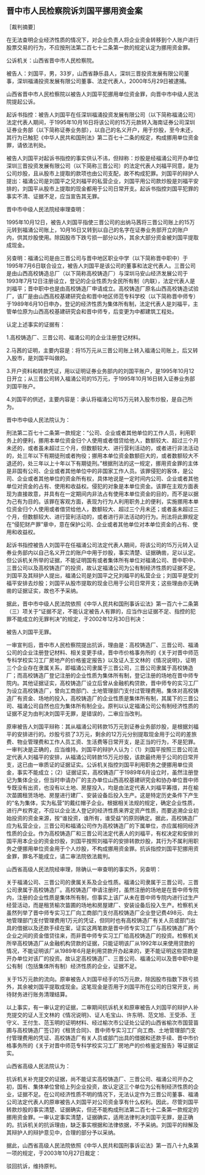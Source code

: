 ## 晋中市人民检察院诉刘国平挪用资金案

［裁判摘要］

在无法查明企业经济性质的情况下，对企业负责人将企业资金转移到个人账户进行股票交易的行为，不应按刑法第二百七十二条第一款的规定认定为挪用资金罪。



公诉机关：山西省晋中市人民检察院。

被告人：刘国平，男，33岁，山西省静乐县人，深圳三晋投资发展有限公司董事，深圳福涌投资发展有限公司董事、法定代表人，2000年5月29日被逮捕。

山西省晋中市人民检察院以被告人刘国平犯挪用单位资金罪，向晋中市中级人民法院提起公诉。

起诉书指控：被告人刘国平在任深圳福涌投资发展有限公司（以下简称福涌公司）法定代表人期间，于1995年10月16日将该公司的15万元款转入海南证券公司深圳证券业务部（以下简称证券业务部），以自己的名义开户，用于炒股，至今未还，其行为已触犯《中华人民共和国刑法》第二百七十二条的规定，构成挪用单位资金罪，请依法判处。

被告人刘国平对起诉书指控的事实供认不讳，但辩称：炒股是经福涌公司开办单位深圳三晋投资发展有限公司（以下简称三晋公司）的法定代表人刘福平同意，是为公司炒股，且从股市上提取的款项也由公司支配，故不构成犯罪。刘国平的辩护人提出：福涌公司是刘国平之兄刘福平的私营企业，刘国平用公司款炒股是刘福平安排的，刘国平从股市上提取的现金都用于公司日常开支。起诉书指控刘国平犯罪的事实不清、证据不足，应当宣告其无罪。

晋中市中级人民法院经审理查明：

1995年10月12日，被告人刘国平指使三晋公司的出纳马茜将三晋公司账上的15万元转到福涌公司账上，10月16日又转到以自己的名字在证券业务部开立的账户内，供其炒股使用。除因股市下跌亏损一部分以外，其余大部分资金被刘国平提取成现金。

另查明：福涌公司是由三晋公司与晋中地区职业中学（以下简称晋中职中）于1995年7月6日联合设立，被告人刘国平是该公司的董事和法定代表人。三晋公司是由山西高校铸造总厂（以下简称高校铸造厂）与深圳马安山经济发展公司于1993年7月12日注册设立，登记的企业性质为全民所有制（内联），法定代表人是刘福平；晋中职中也是由高校铸造厂申请成立。高校铸造厂原名山西高校铸造试验厂，该厂是由山西高校基建研究会和晋中地区师范专科学校（以下简称晋中师专）于1989年6月10日申办，登记的经济性质为集体所有制，法定代表人是刘福平，主管单位原为山西高校基建研究会和晋中师专，后变更为中都建筑工程处。

认定上述事实的证据有：

1.高校铸造厂、三晋公司、福涌公司的企业注册登记材料。

2.马茜的证明，主要内容是：将15万元从三晋公司账上转入福涌公司账上，后又转入股市，是刘国平叫做的。

3.开户资料和转款凭证，用以证明证券业务部内的刘国平账户，是1995年10月12日开立；从三晋公司转入福涌公司的15万元，于1995年10月16日转入证券业务部刘国平账户。

4.刘国平的供述，主要内容是：承认将福涌公司15万元转入股市炒股，是自己所为。

晋中市中级人民法院认为：

刑法第二百七十二条第一款规定：“公司、企业或者其他单位的工作人员，利用职务上的便利，挪用本单位资金归个人使用或者借贷给他人，数额较大、超过三个月未还的，或者虽未超过三个月，但数额较大、进行营利活动的，或者进行非法活动的，处三年以下有期徒刑或者拘役；挪用本单位资金数额巨大的，或者数额较大不退还的，处三年以上十年以下有期徒刑。”根据刑法的这一规定，挪用资金罪的主体是非国有公司、企业或者其他单位中的非国家工作人员。该罪侵犯的客体，是公司、企业或者其他单位的资金所有权，具体地说是一定时间内公司、企业或者其他单位对资金的占有、使用和收益权。侵犯的对象是本单位资金。该罪在主观方面表现为直接故意，并具有在一定期间内非法占有使用本单位资金的目的，而不是以据为己有为目的。该罪在客观方面，表现为行为人利用职务上的便利，实施挪用本单位资金归个人使用或者借贷给他人，数额较大、超过三个月未还；或者虽未超过三个月，但数额较大、进行营利活动的，或者进行非法活动的行为。刑法将此罪规定在“侵犯财产罪”章中，意在保护公司、企业或者其他单位对本单位资金的占有、使用和收益权。

起诉书指控被告人刘国平在任福涌公司法定代表人期间，将该公司的15万元转入证券业务部内以自己名义开立的账户中用于炒股，事实清楚、证据确凿，足以认定。但公诉机关所举的证据，不能证明国有或者集体所有单位对福涌公司、晋中职中、三晋公司以及高校铸造厂的投资，故认定福涌公司为公有制经济性质的证据不足。刘国平及其辩护人提出，福涌公司是刘国平之兄刘福平的私营企业；刘国平是受刘福平安排去炒股；刘国平从股市提取的现金已用于公司日常开支；这些理由亦无确凿的证据证实，故也不予采纳。

据此，晋中市中级人民法院依照《中华人民共和国刑事诉讼法》第一百六十二条第（三）项关于“证据不足，不能认定被告人有罪的，应当作出证据不足、指控的犯罪不能成立的无罪判决”的规定，于2002年12月30日判决：

被告人刘国平无罪。

一审宣判后，晋中市人民检察院提出抗诉，理由是：高校铸造厂、三晋公司、福涌公司的企业注册登记材料、相关变更手续，晋中市价格事务所的《关于对晋中师范专科学校实习工厂房地产的价格鉴定报告》以及证人王文林的《情况说明》，证明三个企业存在隶属关系，即福涌公司隶属于三晋公司，三晋公司隶属于高校铸造厂；而高校铸造厂登记注册的企业性质为集体所有制，登记注册的场地在晋中师专院内。其他证据证实，高校铸造厂设立后曾从金融机构贷款，晋中师专的实习工厂为设立高校铸造厂，曾向工商部门、土地管理部门支付过管理费用。集体对高校铸造厂有资金、场地的投入，高校铸造厂的企业性质是集体所有制，其属下的三晋公司、福涌公司自然也应为集体所有制企业。原判以认定福涌公司公有制经济性质的证据不足为由判决刘国平无罪，是错误的，二审应当改判。

原审被告人刘国平辩称：其从福涌公司转款15万元到证券业务部炒股，是根据刘福平的安排进行的。炒股亏损了3万元，剩余的12万元分别提取现金用于公司的差旅费、物业管理费和工作人员工资、生活费等日常开支，是正当的行为，不是犯罪。一审判决是正确的，应当维持。刘国平的辩护人认为：（1）刘国平按照三晋公司法定代表人刘福平的安排，从福涌公司转款15万元炒股，该款最终用于公司的日常开支，这已由一审质证的证据证实。公诉机关指控刘国平利用职务之便挪用单位资金，事实不能成立；（2）证据证实，高校铸造厂于1989年6月设立时，虽然注册登记为集体企业，但当时申请办厂的主办单位山西高校基建研究会和协办单位晋中师专既没有出资，也没有以土地、房屋投入，均是由法定代表人刘福平筹措，并在榆次苗圃租赁场地、房屋进行建厂、安装设备后投入生产。这是特定历史条件下产生的“名为集体，实为私营”的戴红帽子企业。根据相关法规的规定，确定企业性质，进行产权界定，不应以企业法人登记的经济性质来界定资产性质，而要追溯企业初始投资的资金来源，按“谁投资，谁所有，谁受益”的原则确定。据此，高校铸造厂应为私营企业，三晋公司和福涌公司作为高校铸造厂的下属单位，亦应属相同经济性质的企业。作为高校铸造厂和三晋公司法定代表人的刘福平，有权决定和安排刘国平用本企业的资金炒股，刘国平按照刘福平的安排转款炒股，其行为不属利用职务之便挪用单位资金用于个人炒股，不构成挪用资金罪。抗诉指控刘国平犯挪用资金罪，罪名不能成立，请二审法院依法裁判。

山西省高级人民法院经审理，除确认一审查明的事实外，另查明：

关于福涌公司、三晋公司的隶属关系及企业性质。福涌公司隶属于三晋公司，三晋公司隶属于高校铸造厂。高校铸造厂申请注册时，虽然注册的场地是在晋中师专院内，注册的企业性质是集体所有制，但事实上该厂从未在晋中师专院内进行过生产经营活动，而是租赁榆次苗圃的场地和房屋建厂、安装设备后投入生产。检察机关虽然列举了晋中师专实习工厂向工商部门支付高校铸造厂企业登记费498元、向土地管理部门支付管理费用1万元的凭证，但同时也有高校铸造厂有关人员或部门出具的借据以及还款手续在案，证实这两笔款是晋中师专实习工厂与高校铸造厂两个企业之间的资金借贷往来，而非晋中师专实习工厂给高校铸造厂的投资。检察机关所举高校铸造厂从金融机构贷款的证据，只能证明该厂从1992年以来使用贷款的情况，不能证明该厂从1989年6月是利用贷款开办起来的，更不能证明这些贷款是开办单位对该厂的投资。故认定高校铸造厂、三晋公司、福涌公司以及晋中职中是公有制（包括集体所有制）经济性质的企业，证据不足。

关于15万元款的流向。原审被告人刘国平经手的15万元款，除因股市指数下跌亏损外，其余被刘国平提取成现金。这笔现金是否用于刘国平所在公司的日常开支，尚待财务进行账务清理结算。

以上事实，有一审认定的证据，二审期间抗诉机关和原审被告人刘国平的辩护人补充提交的证人王文林的《情况说明》、证人毛宝山、许东明、范文旭、王受添、王守义、王付生、范玉明的证明材料、经过榆次市公证处公证的山西省榆次市国营苗圃与高校铸造厂签订的《租赁合同》、晋中师专实习工厂向工商、土地管理部门支付管理费用的凭证、高校铸造厂有关人员或部门出具的借据和还款手续、晋中市价格事务所的《关于对晋中师范专科学校实习工厂房地产的价格鉴定报告》等证据证实。

山西省高级人民法院认为：

抗诉机关补充提交的证据，尚不能证实高校铸造厂、三晋公司、福涌公司开办之初，国有、集体单位曾给上列企业投资，故认定这三个单位为公有制经济性质的企业，证据不足。在公司经济性质不明的情况下，无法认定作为三晋公司董事、福涌公司法定代表人的原审被告人刘国平对公司资金享有什么权利。因此，尽管刘国平转款炒股的事实清楚、证据确实，但还不能构成刑法第二百七十二条第一款规定的挪用资金罪。一审认定事实清楚，证据确实，适用法律判决刘国平无罪，是正确的。抗诉机关的抗诉理由，缺乏事实根据和法律依据，不予采纳。刘国平的辩解及其辩护人的辩护意见中，合理的部分予以采纳。

据此，山西省高级人民法院依照《中华人民共和国刑事诉讼法》第一百八十九条第一项的规定，于2003年10月27日裁定：

驳回抗诉，维持原判。

